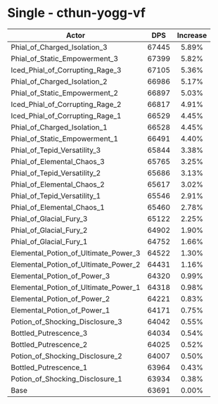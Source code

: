 # Single - cthun-yogg-vf
| Actor | DPS | Increase |
|---|:---:|:---:|
|Phial_of_Charged_Isolation_3|67445|5.89%|
|Phial_of_Static_Empowerment_3|67399|5.82%|
|Iced_Phial_of_Corrupting_Rage_3|67105|5.36%|
|Phial_of_Charged_Isolation_2|66986|5.17%|
|Phial_of_Static_Empowerment_2|66897|5.03%|
|Iced_Phial_of_Corrupting_Rage_2|66817|4.91%|
|Iced_Phial_of_Corrupting_Rage_1|66529|4.45%|
|Phial_of_Charged_Isolation_1|66528|4.45%|
|Phial_of_Static_Empowerment_1|66491|4.40%|
|Phial_of_Tepid_Versatility_3|65844|3.38%|
|Phial_of_Elemental_Chaos_3|65765|3.25%|
|Phial_of_Tepid_Versatility_2|65686|3.13%|
|Phial_of_Elemental_Chaos_2|65617|3.02%|
|Phial_of_Tepid_Versatility_1|65546|2.91%|
|Phial_of_Elemental_Chaos_1|65460|2.78%|
|Phial_of_Glacial_Fury_3|65122|2.25%|
|Phial_of_Glacial_Fury_2|64902|1.90%|
|Phial_of_Glacial_Fury_1|64752|1.66%|
|Elemental_Potion_of_Ultimate_Power_3|64522|1.30%|
|Elemental_Potion_of_Ultimate_Power_2|64431|1.16%|
|Elemental_Potion_of_Power_3|64320|0.99%|
|Elemental_Potion_of_Ultimate_Power_1|64318|0.98%|
|Elemental_Potion_of_Power_2|64221|0.83%|
|Elemental_Potion_of_Power_1|64171|0.75%|
|Potion_of_Shocking_Disclosure_3|64042|0.55%|
|Bottled_Putrescence_3|64034|0.54%|
|Bottled_Putrescence_2|64025|0.52%|
|Potion_of_Shocking_Disclosure_2|64007|0.50%|
|Bottled_Putrescence_1|63964|0.43%|
|Potion_of_Shocking_Disclosure_1|63934|0.38%|
|Base|63691|0.00%|

